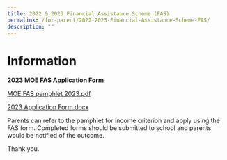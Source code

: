 ```yaml
---
title: 2022 & 2023 Financial Assistance Scheme (FAS)
permalink: /for-parent/2022-2023-Financial-Assistance-Scheme-FAS/
description: ""
---
```

Information
===========================================

**2023 MOE FAS Application Form**

  
[MOE FAS pamphlet 2023.pdf](https://zhonghuapri.moe.edu.sg/qql/slot/u610/2023/MOE%20FAS%20pamphlet%202023.pdf)  
  
[2023 Application Form.docx](https://zhonghuapri.moe.edu.sg/qql/slot/u610/2023/2023%20Application%20Form.docx)  
  

Parents can refer to the pamphlet for income criterion and apply using the FAS form. Completed forms should be submitted to school and parents would be notified of the outcome. 

Thank you.